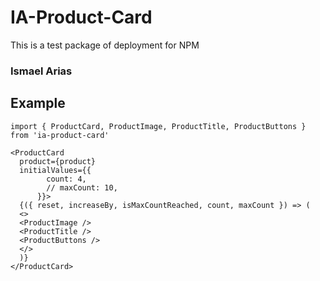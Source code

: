 # IA-Product-Card

This is a test package of deployment for NPM

### Ismael Arias

## Example

```
import { ProductCard, ProductImage, ProductTitle, ProductButtons } from 'ia-product-card'
```

```
<ProductCard
  product={product}
  initialValues={{
        count: 4,
        // maxCount: 10,
      }}>
  {({ reset, increaseBy, isMaxCountReached, count, maxCount }) => (
  <>
  <ProductImage />
  <ProductTitle />
  <ProductButtons />
  </>
  )}
</ProductCard>
```
